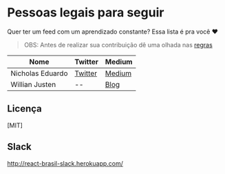 # Pessoas legais para seguir
Quer ter um feed com um aprendizado constante? Essa lista é pra você ❤

> OBS: Antes de realizar sua contribuição dê uma olhada nas [regras](https://github.com/react-brasil/feeds-react/blob/master/CONTRIBUTING.md)

Nome | Twitter | Medium
------------ | ------- | ------------
Nicholas Eduardo | [Twitter](https://twitter.com/nicholasess) | [Medium](https://medium.com/@nicholasess)
Willian Justen | -- | [Blog](https://willianjusten.com.br/)

## Licença

[MIT]

## Slack
http://react-brasil-slack.herokuapp.com/
